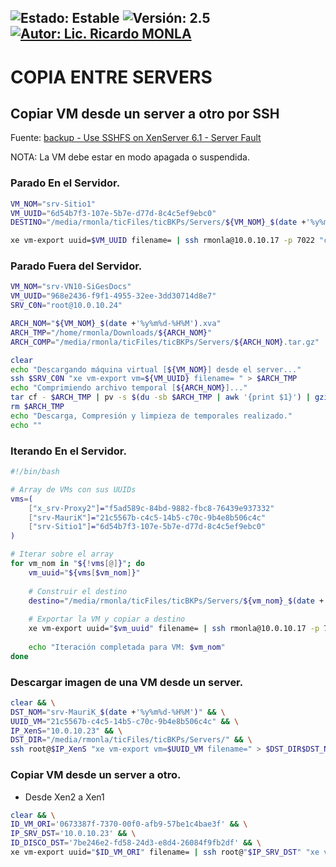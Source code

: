 ![Estado: Estable](https://img.shields.io/badge/Estado-Estable-brightgreen)
![Versión: 2.5](https://img.shields.io/badge/Versión-2.5-blue)
[![Autor: Lic. Ricardo MONLA](https://img.shields.io/badge/Autor-Lic.%20Ricardo%20MONLA-orange)](mailto:rmonla@frlr.utn.edu.ar)
--------------  

# COPIA ENTRE SERVERS

## Copiar VM desde un server a otro por SSH 
Fuente: [backup - Use SSHFS on XenServer 6.1 - Server Fault](https://serverfault.com/questions/493166/use-sshfs-on-xenserver-6-1)

NOTA: La VM debe estar en modo apagada o suspendida.

### Parado En el Servidor.

```bash
VM_NOM="srv-Sitio1"
VM_UUID="6d54b7f3-107e-5b7e-d77d-8c4c5ef9ebc0"
DESTINO="/media/rmonla/ticFiles/ticBKPs/Servers/${VM_NOM}_$(date +'%y%m%d-%H%M').xva"

xe vm-export uuid=$VM_UUID filename= | ssh rmonla@10.0.10.17 -p 7022 "cat > $DESTINO"
```

### Parado Fuera del Servidor.

```bash
VM_NOM="srv-VN10-SiGesDocs"
VM_UUID="968e2436-f9f1-4955-32ee-3dd30714d8e7"
SRV_C0N="root@10.0.10.24"

ARCH_NOM="${VM_NOM}_$(date +'%y%m%d-%H%M').xva"
ARCH_TMP="/home/rmonla/Downloads/${ARCH_NOM}"
ARCH_COMP="/media/rmonla/ticFiles/ticBKPs/Servers/${ARCH_NOM}.tar.gz"

clear
echo "Descargando máquina virtual [${VM_NOM}] desde el server..."
ssh $SRV_C0N "xe vm-export vm=${VM_UUID} filename= " > $ARCH_TMP
echo "Comprimiendo archivo temporal [${ARCH_NOM}]..."
tar cf - $ARCH_TMP | pv -s $(du -sb $ARCH_TMP | awk '{print $1}') | gzip > $ARCH_COMP
rm $ARCH_TMP
echo "Descarga, Compresión y limpieza de temporales realizado."
echo ""
```
### Iterando En el Servidor.
```bash
#!/bin/bash

# Array de VMs con sus UUIDs
vms=(
    ["x_srv-Proxy2"]="f5ad589c-84bd-9882-fbc8-76439e937332"
    ["srv-MauriK"]="21c5567b-c4c5-14b5-c70c-9b4e8b506c4c"
    ["srv-Sitio1"]="6d54b7f3-107e-5b7e-d77d-8c4c5ef9ebc0"
)

# Iterar sobre el array
for vm_nom in "${!vms[@]}"; do
    vm_uuid="${vms[$vm_nom]}"
    
    # Construir el destino
    destino="/media/rmonla/ticFiles/ticBKPs/Servers/${vm_nom}_$(date +'%y%m%d-%H%M').xva"
    
    # Exportar la VM y copiar a destino
    xe vm-export uuid="$vm_uuid" filename= | ssh rmonla@10.0.10.17 -p 7022 "cat > $destino"
    
    echo "Iteración completada para VM: $vm_nom"
done
```

### Descargar imagen de una VM desde un server.


```bash
clear && \
DST_NOM="srv-MauriK_$(date +'%y%m%d-%H%M')" && \
UUID_VM="21c5567b-c4c5-14b5-c70c-9b4e8b506c4c" && \
IP_XenS="10.0.10.23" && \
DST_DIR="/media/rmonla/ticFiles/ticBKPs/Servers/" && \
ssh root@$IP_XenS "xe vm-export vm=$UUID_VM filename=" > $DST_DIR$DST_NOM.xva
```

### Copiar VM desde un server a otro.

- Desde Xen2 a Xen1

```bash
clear && \
ID_VM_ORI='0673387f-7370-00f0-afb9-57be1c4bae3f' && \
IP_SRV_DST='10.0.10.23' && \
ID_DISCO_DST='7be246e2-fd58-24d3-e8d4-26084f9fb2df' && \
xe vm-export uuid="$ID_VM_ORI" filename= | ssh root@"$IP_SRV_DST" "xe vm-import filename=/dev/stdin sr-uuid=$ID_DISCO_DST"
```
